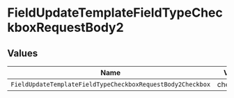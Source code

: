 # FieldUpdateTemplateFieldTypeCheckboxRequestBody2


## Values

| Name                                                       | Value                                                      |
| ---------------------------------------------------------- | ---------------------------------------------------------- |
| `FieldUpdateTemplateFieldTypeCheckboxRequestBody2Checkbox` | checkbox                                                   |